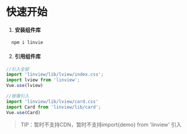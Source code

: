 # 快速开始
1. #### 安装组件库

 ```shell
   npm i linvie
 ```

2. #### 引用组件库

```js
//引入全部
import 'linview/lib/lview/index.css';
import lview from 'linview';
Vue.use(lview)

//按需引入
import 'linview/lib/lview/card.css'
import Card from 'linview/lib/card';
Vue.use(Card)
```

> TIP：暂时不支持CDN，暂时不支持import{demo} from 'linview' 引入

